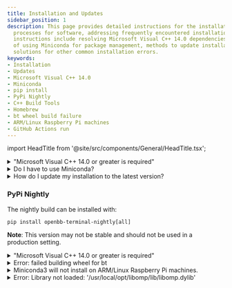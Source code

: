 ```yaml
---
title: Installation and Updates
sidebar_position: 1
description: This page provides detailed instructions for the installation and updating
  processes for software, addressing frequently encountered installation issues. These
  instructions include resolving Microsoft Visual C++ 14.0 dependencies, benefits
  of using Miniconda for package management, methods to update installations, and
  solutions for other common installation errors.
keywords:
- Installation
- Updates
- Microsoft Visual C++ 14.0
- Miniconda
- pip install
- PyPi Nightly
- C++ Build Tools
- Homebrew
- bt wheel build failure
- ARM/Linux Raspberry Pi machines
- GitHub Actions run
---
```


import HeadTitle from '@site/src/components/General/HeadTitle.tsx';

<HeadTitle title="Installation and Updates - Faqs | OpenBB SDK Docs" />

<details><summary>"Microsoft Visual C++ 14.0 or greater is required"</summary>

Download and install [C++ Build Tools](https://visualstudio.microsoft.com/visual-cpp-build-tools/), restart the machine, then try again.

![image](https://github.com/OpenBB-finance/OpenBBTerminal/assets/85772166/ceb57be0-6dae-42f2-aca6-bf62ce7d6135)

![image](https://github.com/OpenBB-finance/OpenBBTerminal/assets/85772166/f8aef8fc-a080-4164-bd36-460714ec44f3)

</details>

<details><summary>Do I have to use Miniconda?</summary>

There are certain dependencies which are sourced exclusively from the `conda-forge` directory. Other virtual environment managers, such a `venv`, may not solve the environment properly, resulting in failed package installations or incorrect builds. We highly recommend using Miniconda as the Python virtual environment manager for installing the OpenBB SDK.

</details>

<details><summary>How do I update my installation to the latest version?</summary>

The code is constantly being updated with new features and bug fixes. The process for updating will vary by the installation type:

- For a `pip` installation, when a new version is published: `pip install -U openbb[all]`
- Upgrade a cloned version of the GitHub repo with:

```console
git fetch
git pull
poetry install -E all

# Fix failing GitHub Actions run
# Add specific command or steps to fix failing GitHub Actions run
```

**Notes:** If the cloned repository is a fork, pull from: `git pull origin main`, or, `git pull origin develop`. If there are changes locally to the files that conflict with the incoming changes from GitHub, stash them before pulling from main with `git stash`.

</details>

### PyPi Nightly

The nightly build can be installed with:

```console
pip install openbb-terminal-nightly[all]
```

**Note**: This version may not be stable and should not be used in a production setting.

<details><summary>"Microsoft Visual C++ 14.0 or greater is required"</summary>

Download and install [C++ Build Tools](https://visualstudio.microsoft.com/visual-cpp-build-tools/), restart the machine, then try again.

</details>

<details><summary>Error: failed building wheel for bt</summary>

There may be an additional message that is printed from this error, stating: "Microsoft Visual C++ 14.0 or greater is required. Get it with "Microsoft C++ Build Tools".

Download and install it. [https://visualstudio.microsoft.com/visual-cpp-build-tools/](https://visualstudio.microsoft.com/visual-cpp-build-tools/)

Mac and Linux users may also encounter a similar error because a C++ compiler is not installed. Install Homebrew:

```console
/bin/bash -c "$(curl -fsSL https://raw.githubusercontent.com/Homebrew/install/HEAD/install.sh)"
```

Then run:

```console
brew install gcc
brew install cmake
```

Additionally, Mac users should install Rosetta:

```console
softwareupdate --install-rosetta
```

</details>

<details><summary>Miniconda3 will not install on ARM/Linux Raspberry Pi machines.</summary>

Refer to this issue on the Conda [GitHub](https://github.com/conda/conda/issues/10723) page.

</details>

<details><summary>Error: Library not loaded: '/usr/local/opt/libomp/lib/libomp.dylib'</summary>

This error is resolved by installing libomp from Homebrew:

```console
brew install libomp
```

</details>
